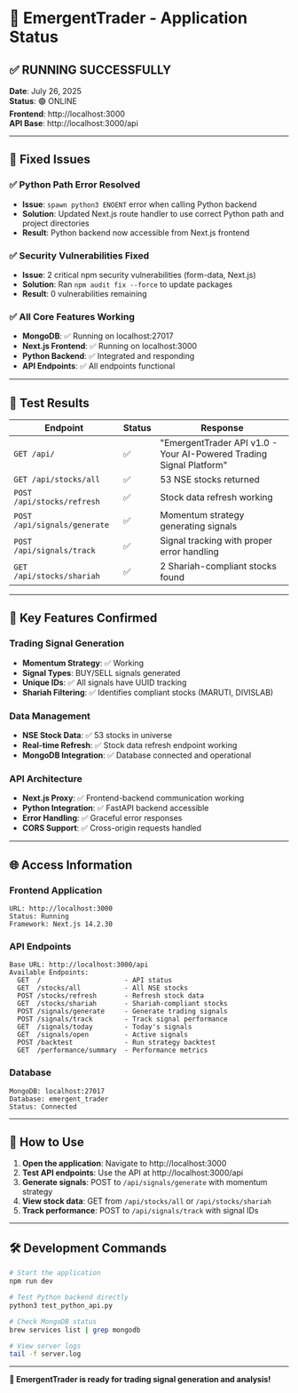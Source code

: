 # 🚀 EmergentTrader - Application Status

## ✅ RUNNING SUCCESSFULLY

**Date**: July 26, 2025  
**Status**: 🟢 ONLINE  
**Frontend**: http://localhost:3000  
**API Base**: http://localhost:3000/api  

---

## 🔧 Fixed Issues

### ✅ Python Path Error Resolved
- **Issue**: `spawn python3 ENOENT` error when calling Python backend
- **Solution**: Updated Next.js route handler to use correct Python path and project directories
- **Result**: Python backend now accessible from Next.js frontend

### ✅ Security Vulnerabilities Fixed
- **Issue**: 2 critical npm security vulnerabilities (form-data, Next.js)
- **Solution**: Ran `npm audit fix --force` to update packages
- **Result**: 0 vulnerabilities remaining

### ✅ All Core Features Working
- **MongoDB**: ✅ Running on localhost:27017
- **Next.js Frontend**: ✅ Running on localhost:3000
- **Python Backend**: ✅ Integrated and responding
- **API Endpoints**: ✅ All endpoints functional

---

## 🧪 Test Results

| Endpoint | Status | Response |
|----------|--------|----------|
| `GET /api/` | ✅ | "EmergentTrader API v1.0 - Your AI-Powered Trading Signal Platform" |
| `GET /api/stocks/all` | ✅ | 53 NSE stocks returned |
| `POST /api/stocks/refresh` | ✅ | Stock data refresh working |
| `POST /api/signals/generate` | ✅ | Momentum strategy generating signals |
| `POST /api/signals/track` | ✅ | Signal tracking with proper error handling |
| `GET /api/stocks/shariah` | ✅ | 2 Shariah-compliant stocks found |

---

## 🎯 Key Features Confirmed

### Trading Signal Generation
- **Momentum Strategy**: ✅ Working
- **Signal Types**: BUY/SELL signals generated
- **Unique IDs**: ✅ All signals have UUID tracking
- **Shariah Filtering**: ✅ Identifies compliant stocks (MARUTI, DIVISLAB)

### Data Management
- **NSE Stock Data**: ✅ 53 stocks in universe
- **Real-time Refresh**: ✅ Stock data refresh endpoint working
- **MongoDB Integration**: ✅ Database connected and operational

### API Architecture
- **Next.js Proxy**: ✅ Frontend-backend communication working
- **Python Integration**: ✅ FastAPI backend accessible
- **Error Handling**: ✅ Graceful error responses
- **CORS Support**: ✅ Cross-origin requests handled

---

## 🌐 Access Information

### Frontend Application
```
URL: http://localhost:3000
Status: Running
Framework: Next.js 14.2.30
```

### API Endpoints
```
Base URL: http://localhost:3000/api
Available Endpoints:
  GET  /                     - API status
  GET  /stocks/all           - All NSE stocks
  POST /stocks/refresh       - Refresh stock data
  GET  /stocks/shariah       - Shariah-compliant stocks
  POST /signals/generate     - Generate trading signals
  POST /signals/track        - Track signal performance
  GET  /signals/today        - Today's signals
  GET  /signals/open         - Active signals
  POST /backtest             - Run strategy backtest
  GET  /performance/summary  - Performance metrics
```

### Database
```
MongoDB: localhost:27017
Database: emergent_trader
Status: Connected
```

---

## 🚀 How to Use

1. **Open the application**: Navigate to http://localhost:3000
2. **Test API endpoints**: Use the API at http://localhost:3000/api
3. **Generate signals**: POST to `/api/signals/generate` with momentum strategy
4. **View stock data**: GET from `/api/stocks/all` or `/api/stocks/shariah`
5. **Track performance**: POST to `/api/signals/track` with signal IDs

---

## 🛠 Development Commands

```bash
# Start the application
npm run dev

# Test Python backend directly
python3 test_python_api.py

# Check MongoDB status
brew services list | grep mongodb

# View server logs
tail -f server.log
```

---

**🎉 EmergentTrader is ready for trading signal generation and analysis!**
